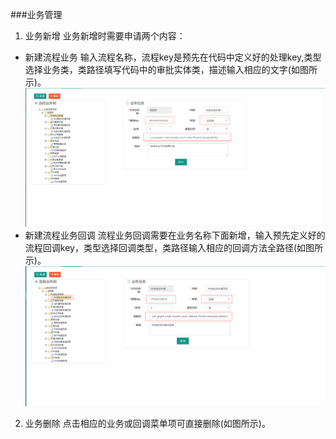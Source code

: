 ###业务管理
1. 业务新增
业务新增时需要申请两个内容：
 + 新建流程业务
 输入流程名称，流程key是预先在代码中定义好的处理key,类型选择业务类，类路径填写代码中的审批实体类，描述输入相应的文字(如图所示)。
 ![](/assets/业务新增.png)
 + 新建流程业务回调
 流程业务回调需要在业务名称下面新增，输入预先定义好的流程回调key，类型选择回调类型，类路径输入相应的回调方法全路径(如图所示)。
 ![](/assets/业务回调新增.png)
2. 业务删除
点击相应的业务或回调菜单项可直接删除(如图所示)。 